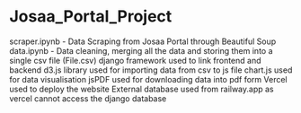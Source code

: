 # Josaa_Portal_Project

scraper.ipynb - Data Scraping from Josaa Portal through Beautiful Soup
data.ipynb - Data cleaning, merging all the data and storing them into a single csv file (File.csv)
django framework used to link frontend and backend
d3.js library used for importing data from csv to js file
chart.js used for data visualisation
jsPDF used for downloading data into pdf form
Vercel used to deploy the website
External database used from railway.app as vercel cannot access the django database

